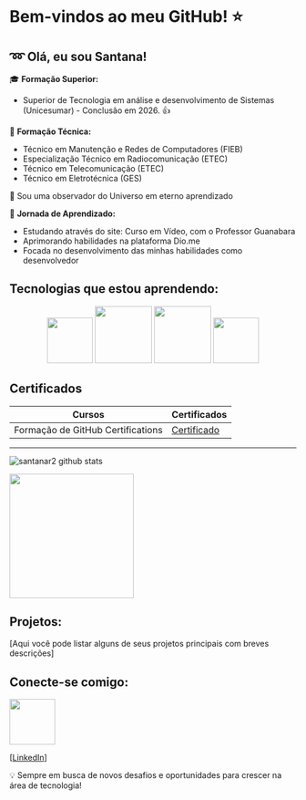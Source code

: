 
<!--Cabeçalhos -->

# Bem-vindos ao meu GitHub! ⭐

## :loop: Olá, eu sou Santana!

🎓 **Formação Superior:**
- Superior de Tecnologia em análise e desenvolvimento de Sistemas (Unicesumar) - Conclusão em 2026. :+1:

🔧 **Formação Técnica:**
- Técnico em Manutenção e Redes de Computadores (FIEB)
- Especialização Técnico em Radiocomunicação (ETEC)
- Técnico em Telecomunicação (ETEC)
- Técnico em Eletrotécnica (GES)

🌌 Sou uma observador do Universo em eterno aprendizado

:star2: **Jornada de Aprendizado:**
- Estudando através do site: Curso em Vídeo, com o Professor Guanabara
- Aprimorando habilidades na plataforma Dio.me
- Focada no desenvolvimento das minhas habilidades como desenvolvedor

## Tecnologias que estou aprendendo:
 
 <p align="center">
   
  <img src="https://cdn.jsdelivr.net/gh/devicons/devicon@latest/icons/github/github-original-wordmark.svg" width=80px />
  <img src="https://cdn.jsdelivr.net/gh/devicons/devicon@latest/icons/html5/html5-original-wordmark.svg" width=100px />         
  <img src="https://cdn.jsdelivr.net/gh/devicons/devicon@latest/icons/css3/css3-original-wordmark.svg" width=100px />       
  <img src="https://cdn.jsdelivr.net/gh/devicons/devicon@latest/icons/javascript/javascript-original.svg" width=80px />
  
 </p>

## Certificados

| Cursos  | Certificados  |
|---------|---------------|
|Formação de GitHub Certifications |[Certificado](https://hermes.dio.me/certificates/914N9TFV.pdf) |

------------
<p align="left">
 
![santanar2 github stats](https://github-readme-stats.vercel.app/api?username=santanar2&show_icons=true&theme=radical)

<img loading="lazy" height="218em" src="http://github-readme-stats.vercel.app/api/top-langs/?username=santanar2&layout=compact&langs_count=7&theme=radical"/>
</p>

## Projetos:

[Aqui você pode listar alguns de seus projetos principais com breves descrições]

## Conecte-se comigo:

<p align="left"> 
<img src="https://cdn.jsdelivr.net/gh/devicons/devicon@latest/icons/linkedin/linkedin-original.svg" width=80px />
        
[[LinkedIn](https://www.linkedin.com/in/ricardo-hon%C3%B3rio-de-santana-630a9493/)]
</p>


💡 Sempre em busca de novos desafios e oportunidades para crescer na área de tecnologia!


<!--
**santanar2/santanar2** is a ✨ _special_ ✨ repository because its `README.md` (this file) appears on your GitHub profile.

Here are some ideas to get you started:

- 🔭 I’m currently working on ...
- 🌱 I’m currently learning ...
- 👯 I’m looking to collaborate on ...
- 🤔 I’m looking for help with ...
- 💬 Ask me about ...
- 📫 How to reach me: ...
- 😄 Pronouns: ...
- ⚡ Fun fact: ...
-->
